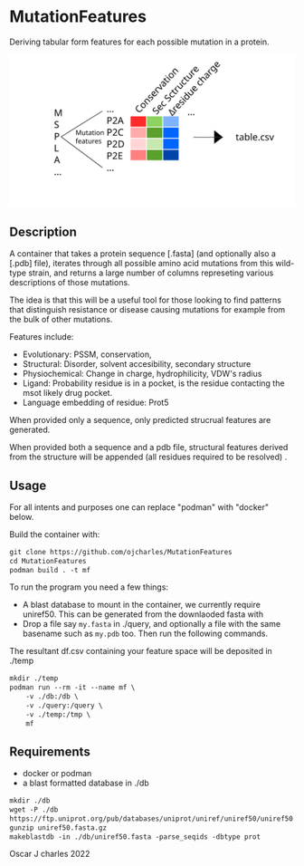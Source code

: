 # MutationFeatures

Deriving tabular form features for each possible mutation in a protein.

<img src="./figure.svg">


## Description

A container that takes a protein sequence [.fasta] (and optionally also a [.pdb] file), iterates through all possible amino acid mutations from this wild-type strain, and returns a large number of columns represeting various descriptions of those mutations.

The idea is that this will be a useful tool for those looking to find patterns that distinguish resistance or disease causing mutations for example from the bulk of other mutations.


Features include:

 - Evolutionary: PSSM, conservation,
 - Structural: Disorder, solvent accesibility, secondary structure
 - Physiochemical: Change in charge, hydrophilicity, VDW's radius
 - Ligand: Probability residue is in a pocket, is the residue contacting the msot likely drug pocket.
 - Language embedding of residue: Prot5


When provided only a sequence, only predicted strucrual features are generated.

When provided both a sequence and a pdb file, structural features derived from the structure will be appended (all residues required to be resolved) .



## Usage

For all intents and purposes one can replace "podman" with "docker" below.

Build the container with:
```
git clone https://github.com/ojcharles/MutationFeatures
cd MutationFeatures
podman build . -t mf
```

To run the program you need a few things:

 - A blast database to mount in the container, we currently require uniref50. This can be generated from the downlaoded fasta with 
 - Drop a file say `my.fasta` in ./query, and optionally a file with the same basename such as `my.pdb` too. Then run the following commands.
 
The resultant df.csv containing your feature space will be deposited in ./temp
```
mkdir ./temp
podman run --rm -it --name mf \
    -v ./db:/db \
    -v ./query:/query \
    -v ./temp:/tmp \
    mf
```


## Requirements

 - docker or podman
 - a blast formatted database in ./db
```
mkdir ./db
wget -P ./db https://ftp.uniprot.org/pub/databases/uniprot/uniref/uniref50/uniref50.fasta.gz
gunzip uniref50.fasta.gz
makeblastdb -in ./db/uniref50.fasta -parse_seqids -dbtype prot
```


Oscar J charles 2022

